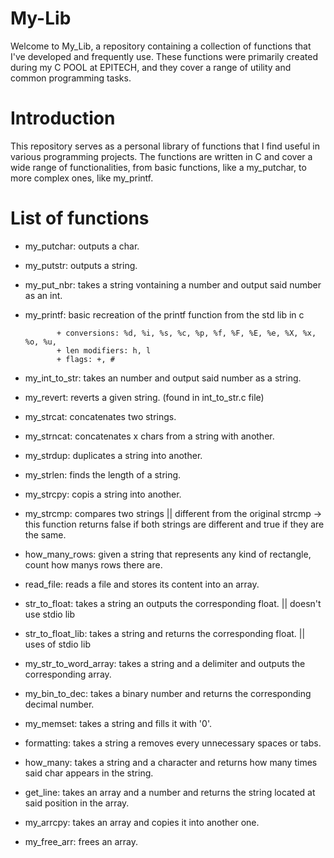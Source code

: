 # My-Lib

Welcome to My_Lib, a repository containing a collection of functions that I've developed and frequently use. 
These functions were primarily created during my C POOL at EPITECH, and they cover a range of utility and common programming tasks.

# Introduction
This repository serves as a personal library of functions that I find useful in various programming projects. The functions are written in C and cover a wide range of functionalities, from basic functions, like a my_putchar, to more complex ones, like my_printf.

# List of functions
+ my_putchar: outputs a char.
+ my_putstr: outputs a string.
+ my_put_nbr: takes a string vontaining a number and output said number as an int.
+ my_printf: basic recreation of the printf function from the std lib in c
  
             + conversions: %d, %i, %s, %c, %p, %f, %F, %E, %e, %X, %x, %o, %u,
             + len modifiers: h, l
             + flags: +, #
+ my_int_to_str: takes an number and output said number as a string.
+ my_revert: reverts a given string. (found in int_to_str.c file)
+ my_strcat: concatenates two strings.
+ my_strncat: concatenates x chars from a string with another.
+ my_strdup: duplicates a string into another.
+ my_strlen: finds the length of a string.
+ my_strcpy: copis a string into another.
+ my_strcmp: compares two strings || different from the original strcmp -> this function returns false if both strings are different and true if they are the same.
+ how_many_rows: given a string that represents any kind of rectangle, count how manys rows there are.
+ read_file: reads a file and stores its content into an array.
+ str_to_float: takes a string an outputs the corresponding float. || doesn't use stdio lib
+ str_to_float_lib: takes a string and returns the corresponding float. || uses of stdio lib
+ my_str_to_word_array: takes a string and a delimiter and outputs the corresponding array.
+ my_bin_to_dec: takes a binary number and returns the corresponding decimal number.
+ my_memset: takes a string and fills it with '0'.
+ formatting: takes a string a removes every unnecessary spaces or tabs.
+ how_many: takes a string and a character and returns how many times said char appears in the string.
+ get_line: takes an array and a number and returns the string located at said position in the array.
+ my_arrcpy: takes an array and copies it into another one.
+ my_free_arr: frees an array.
